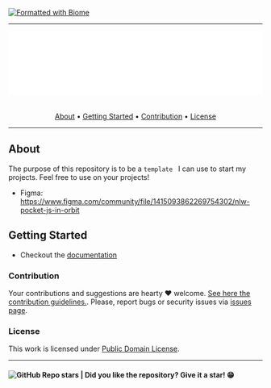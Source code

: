 
<!-- [![Creative Commons](https://img.shields.io/badge/license-CC0_1.0-blue.svg?style=flat)](http://creativecommons.org/publicdomain/zero/1.0/) -->
<!-- [![](https://img.shields.io/badge/contributions-WELCOME-green)](#) -->
<!-- [![](https://img.shields.io/badge/made_with-LOVE-red)](#) -->
[![Formatted with Biome](https://img.shields.io/badge/Formatted_with-Biome-60a5fa?style=flat&logo=biome)](https://biomejs.dev/)

---
<section align="center">
  <img src="docs/assets/images/banner.svg" title="Project banner" alt="Project banner" />
  <br>
  <br>

  <p>
    <a href="#about">About</a> •
    <a href="#getting-started">Getting Started</a> •
    <a href="#contribution">Contribution</a> •
    <a href="#license">License</a>
  </p>
</section>

---

## About

<!-- Write about what your project is succinct and objective -->

The purpose of this repository is to be a `template ` I can use to start my projects. Feel free to use on your projects!

- Figma: https://www.figma.com/community/file/1415093862269754302/nlw-pocket-js-in-orbit

## Getting Started

<!-- Point here to the user where he can know more about your project. If there is a lot of information, reflect whether it makes sense to respect the "5 seconds law" and have the documentation + table of contents here or in a separate file. -->

* Checkout the [documentation](docs/getting-started.md)


### Contribution

Your contributions and suggestions are hearty ♥  welcome. [See here the contribution guidelines.](CONTRIBUTING.md). Please, report bugs or security issues via [issues page](https://github.com/andersonbosa/dothub/issues).


### License

This work is licensed under [Public Domain License](LICENSE.md).

---

<h4>  
  <img alt="GitHub Repo stars" src="https://img.shields.io/github/stars/andersonbosa/dothub?style=social">
  | Did you like the repository? Give it a star! 😁
</h4>
